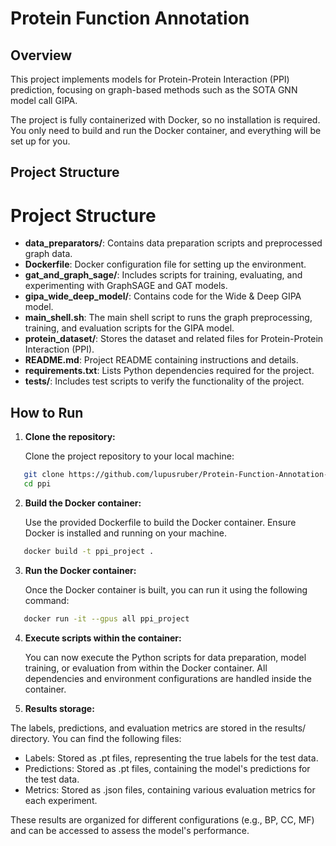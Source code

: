 # Protein Function Annotation

## Overview

This project implements models for Protein-Protein Interaction (PPI) prediction, focusing on graph-based methods such as the SOTA GNN model call GIPA. 

The project is fully containerized with Docker, so no installation is required. You only need to build and run the Docker container, and everything will be set up for you.

## Project Structure

# Project Structure

  - **data_preparators/**: Contains data preparation scripts and preprocessed graph data.
  - **Dockerfile**: Docker configuration file for setting up the environment.
  - **gat_and_graph_sage/**: Includes scripts for training, evaluating, and experimenting with GraphSAGE and GAT models.
  - **gipa_wide_deep_model/**: Contains code for the Wide & Deep GIPA model.
  - **main_shell.sh**: The main shell script to runs the graph preprocessing, training, and evaluation scripts for the GIPA model.
  - **protein_dataset/**: Stores the dataset and related files for Protein-Protein Interaction (PPI).
  - **README.md**: Project README containing instructions and details.
  - **requirements.txt**: Lists Python dependencies required for the project.
  - **tests/**: Includes test scripts to verify the functionality of the project.

## How to Run

1. **Clone the repository:**

   Clone the project repository to your local machine:
```bash
   git clone https://github.com/lupusruber/Protein-Function-Annotation-Project.git
   cd ppi
```

2. **Build the Docker container:**

   Use the provided Dockerfile to build the Docker container. Ensure Docker is installed and running on your machine.
```bash
   docker build -t ppi_project .
```

3. **Run the Docker container:**

   Once the Docker container is built, you can run it using the following command:

```bash
   docker run -it --gpus all ppi_project
```

4. **Execute scripts within the container:**

   You can now execute the Python scripts for data preparation, model training, or evaluation from within the Docker container. All dependencies and environment configurations are handled inside the container.

5. **Results storage:**

The labels, predictions, and evaluation metrics are stored in the results/ directory. You can find the following files:

- Labels: Stored as .pt files, representing the true labels for the test data.
- Predictions: Stored as .pt files, containing the model's predictions for the test data.
- Metrics: Stored as .json files, containing various evaluation metrics for each experiment.

These results are organized for different configurations (e.g., BP, CC, MF) and can be accessed to assess the model's performance.
